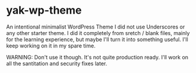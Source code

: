 # yak-wp-theme
An intentional minimalist WordPress Theme
I did not use Underscores or any other starter theme. I did it completely from sretch / blank files, mainly for the learning experience, but maybe I'll turn it into something useful. I'll keep working on it in my spare time.

WARNING: Don't use it though. It's not quite production ready. I'll work on all the santitation and security fixes later.
